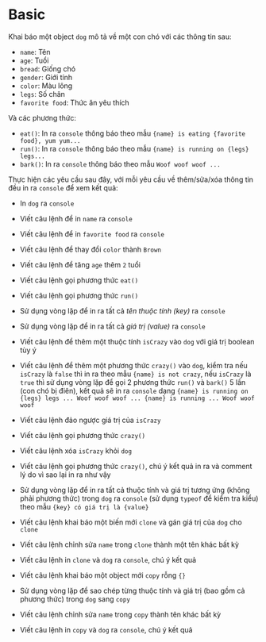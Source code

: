 # Basic

Khai báo một object `dog` mô tả về một con chó với các thông tin sau:

-   `name`: Tên
-   `age`: Tuổi
-   `bread`: Giống chó
-   `gender`: Giới tính
-   `color`: Màu lông
-   `legs`: Số chân
-   `favorite food`: Thức ăn yêu thích

Và các phương thức:

-   `eat()`: In ra `console` thông báo theo mẫu `{name} is eating {favorite food}, yum yum...`
-   `run()`: In ra `console` thông báo theo mẫu `{name} is running on {legs} legs...`
-   `bark()`: In ra `console` thông báo theo mẫu `Woof woof woof ...`

Thực hiện các yêu cầu sau đây, với mỗi yêu cầu về thêm/sửa/xóa thông tin đều in ra `console` để xem kết quả:

-   In `dog` ra `console`

-   Viết câu lệnh để in `name` ra `console`

-   Viết câu lệnh để in `favorite food` ra `console`

-   Viết câu lệnh để thay đổi `color` thành `Brown`

-   Viết câu lệnh để tăng `age` thêm `2` tuổi

-   Viết câu lệnh gọi phương thức `eat()`

-   Viết câu lệnh gọi phương thức `run()`

-   Sử dụng vòng lặp để in ra tất cả _tên thuộc tính (key)_ ra `console`

-   Sử dụng vòng lặp để in ra tất cả _giá trị (value)_ ra `console`

-   Viết câu lệnh để thêm một thuộc tính `isCrazy` vào `dog` với giá trị boolean tùy ý

-   Viết câu lệnh để thêm một phương thức `crazy()` vào `dog`, kiểm tra nếu `isCrazy` là `false` thì in ra theo mẫu `{name} is not crazy`, nếu `isCrazy` là `true` thì sử dụng vòng lặp để gọi 2 phương thức `run()` và `bark()` 5 lần (con chó bị điên), kết quả sẽ in ra `console` dạng `{name} is running on {legs} legs ... Woof woof woof ... {name} is running ... Woof woof woof`

-   Viết câu lệnh đảo ngược giá trị của `isCrazy`

-   Viết câu lệnh gọi phương thức `crazy()`

-   Viết câu lệnh xóa `isCrazy` khỏi `dog`

-   Viết câu lệnh gọi phương thức `crazy()`, chú ý kết quả in ra và comment lý do vì sao lại in ra như vậy

-   Sử dụng vòng lặp để in ra tất cả thuộc tính và giá trị tương ứng (không phải phương thức) trong `dog` ra `console` (sử dụng `typeof` để kiểm tra kiểu) theo mẫu `{key} có giá trị là {value}`

-   Viết câu lệnh khai báo một biến mới `clone` và gán giá trị của `dog` cho `clone`

-   Viết câu lệnh chỉnh sửa `name` trong `clone` thành một tên khác bất kỳ

-   Viết câu lệnh in `clone` và `dog` ra `console`, chú ý kết quả

-   Viết câu lệnh khai báo một object mới `copy` rỗng `{}`

-   Sử dụng vòng lặp để sao chép từng thuộc tính và giá trị (bao gồm cả phương thức) trong `dog` sang `copy`

-   Viết câu lệnh chỉnh sửa `name` trong `copy` thành tên khác bất kỳ

-   Viết câu lệnh in `copy` và `dog` ra `console`, chú ý kết quả
